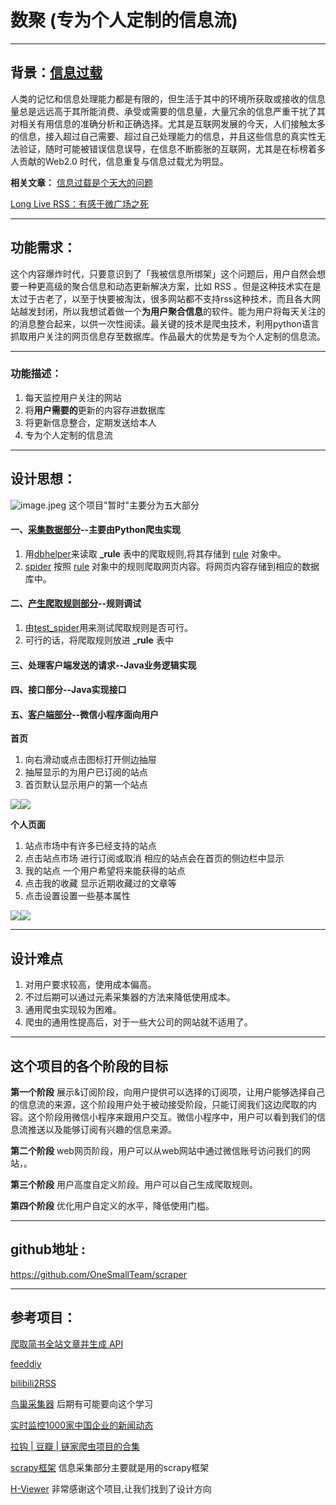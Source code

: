 # 数聚 (专为个人定制的信息流)
***
## 背景：[信息过载](https://baike.baidu.com/item/%E4%BF%A1%E6%81%AF%E8%BF%87%E8%BD%BD)
人类的记忆和信息处理能力都是有限的，但生活于其中的环境所获取或接收的信息量总是远远高于其所能消费、承受或需要的信息量，大量冗余的信息严重干扰了其对相关有用信息的准确分析和正确选择。尤其是互联网发展的今天，人们接触太多的信息，接入超过自己需要、超过自己处理能力的信息，并且这些信息的真实性无法验证，随时可能被错误信息误导，在信息不断膨胀的互联网，尤其是在标榜着多人贡献的Web2.0 时代，信息重复与信息过载尤为明显。

**相关文章：**
[信息过载是个天大的问题](http://www.xinli001.com/info/100381655)

[Long Live RSS：有感于微广场之死](https://blessing.studio/long-live-rss/)

***

## 功能需求：
这个内容爆炸时代，只要意识到了「我被信息所绑架」这个问题后，用户自然会想要一种更高级的聚合信息和动态更新解决方案，比如 RSS 。但是这种技术实在是太过于古老了，以至于快要被淘汰，很多网站都不支持rss这种技术，而且各大网站越发封闭，所以我想试着做一个**为用户聚合信息**的软件。能为用户将每天关注的的消息整合起来，以供一次性阅读。最关键的技术是爬虫技术，利用python语言抓取用户关注的网页信息存至数据库。作品最大的优势是专为个人定制的信息流。

***

### 功能描述：
1. 每天监控用户关注的网站
2. 将**用户需要的**更新的内容存进数据库
3. 将更新信息整合，定期发送给本人
4. 专为个人定制的信息流

***

## 设计思想：
![image.jpeg](https://upload-images.jianshu.io/upload_images/4781155-94374bb597772680.jpeg?imageMogr2/auto-orient/strip%7CimageView2/2/w/1240)
这个项目"暂时"主要分为五大部分

#### 一、[采集数据部分](https://github.com/OneSmallTeam/scraper)--主要由Python爬虫实现
1. 用[dbhelper](https://github.com/Niracler/scraper/blob/master/scraper/helpers/dbhelper.py)来读取 **_rule** 表中的爬取规则,将其存储到 [rule](https://github.com/Niracler/scraper/blob/master/scraper/helpers/rule.py) 对象中。
2. [spider](https://github.com/Niracler/scraper/blob/master/scraper/spiders/spider.py) 按照  [rule](https://github.com/Niracler/scraper/blob/master/scraper/helpers/rule.py) 对象中的规则爬取网页内容。将网页内容存储到相应的数据库中。
  
#### 二、[产生爬取规则部分](https://github.com/OneSmallTeam/scraper)--规则调试
1. 由[test_spider](https://github.com/Niracler/scraper/blob/master/scraper/spiders/test_spider.py)用来测试爬取规则是否可行。
2. 可行的话，将爬取规则放进 **_rule** 表中

#### 三、处理客户端发送的请求--Java业务逻辑实现

#### 四、接口部分--Java实现接口

#### 五、[客户端部分](https://github.com/OneSmallTeam/one)--微信小程序面向用户
**首页**
1. 向右滑动或点击图标打开侧边抽屉
2. 抽屉显示的为用户已订阅的站点
3. 首页默认显示用户的第一个站点

![](https://upload-images.jianshu.io/upload_images/4781155-71bb3069f0204f32.jpg?imageMogr2/auto-orient/strip%7CimageView2/2/w/300)![](https://upload-images.jianshu.io/upload_images/4781155-816168140bde24c7.jpg?imageMogr2/auto-orient/strip%7CimageView2/2/w/300)




**个人页面**
1. 站点市场中有许多已经支持的站点
2. 点击站点市场 进行订阅或取消 相应的站点会在首页的侧边栏中显示
3. 我的站点  一个用户希望将来能获得的站点 
4. 点击我的收藏 显示近期收藏过的文章等
5. 点击设置设置一些基本属性

![](https://upload-images.jianshu.io/upload_images/4781155-22bd44e413ceef16.jpg?imageMogr2/auto-orient/strip%7CimageView2/2/w/300)![](https://upload-images.jianshu.io/upload_images/4781155-4380bd4e3f8673ff.jpg?imageMogr2/auto-orient/strip%7CimageView2/2/w/300)





***
## 设计难点
1. 对用户要求较高，使用成本偏高。
2. 不过后期可以通过元素采集器的方法来降低使用成本。
2. 通用爬虫实现较为困难。
3. 爬虫的通用性提高后，对于一些大公司的网站就不适用了。


***
## 这个项目的各个阶段的目标
**第一个阶段**
展示&订阅阶段，向用户提供可以选择的订阅项，让用户能够选择自己的信息流的来源，这个阶段用户处于被动接受阶段，只能订阅我们这边爬取的内容。这个阶段用微信小程序来跟用户交互。微信小程序中，用户可以看到我们的信息流推送以及能够订阅有兴趣的信息来源。


**第二个阶段**
web网页阶段，用户可以从web网站中通过微信账号访问我们的网站，。

**第三个阶段**
用户高度自定义阶段。用户可以自己生成爬取规则。

**第四个阶段**
优化用户自定义的水平，降低使用门槛。

***

## github地址 :
https://github.com/OneSmallTeam/scraper

***

## 参考项目：
[爬取简书全站文章并生成 API](https://www.jianshu.com/p/c546c175b763)

[feeddiy](http://www.feeddiy.com/)

[bilibili2RSS](https://github.com/DIYgod/bilibili2RSS)

[鸟巢采集器](http://www.newcrawler.com/zh-cn/index.html) 后期有可能要向这个学习

[实时监控1000家中国企业的新闻动态](https://github.com/lazycatzh/news_feed)

[拉钩 | 豆瓣 | 链家爬虫项目的合集](https://github.com/HunterChao/Crawler)

[scrapy框架](https://scrapy.org/)  信息采集部分主要就是用的scrapy框架

[H-Viewer](https://github.com/PureDark/H-Viewer) 非常感谢这个项目,让我们找到了设计方向
